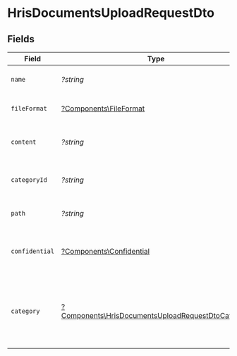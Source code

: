 # HrisDocumentsUploadRequestDto


## Fields

| Field                                                                                                                 | Type                                                                                                                  | Required                                                                                                              | Description                                                                                                           | Example                                                                                                               |
| --------------------------------------------------------------------------------------------------------------------- | --------------------------------------------------------------------------------------------------------------------- | --------------------------------------------------------------------------------------------------------------------- | --------------------------------------------------------------------------------------------------------------------- | --------------------------------------------------------------------------------------------------------------------- |
| `name`                                                                                                                | *?string*                                                                                                             | :heavy_minus_sign:                                                                                                    | The filename of the file to upload                                                                                    | weather-forecast                                                                                                      |
| `fileFormat`                                                                                                          | [?Components\FileFormat](../../Models/Components/FileFormat.md)                                                       | :heavy_minus_sign:                                                                                                    | The file format of the file                                                                                           |                                                                                                                       |
| `content`                                                                                                             | *?string*                                                                                                             | :heavy_minus_sign:                                                                                                    | The base64 encoded content of the file to upload                                                                      | VGhpcyBpc24ndCByZWFsbHkgYSBzYW1wbGUgZmlsZSwgYnV0IG5vIG9uZSB3aWxsIGV2ZXIga25vdyE                                       |
| `categoryId`                                                                                                          | *?string*                                                                                                             | :heavy_minus_sign:                                                                                                    | The categoryId of the documents                                                                                       | 6530                                                                                                                  |
| `path`                                                                                                                | *?string*                                                                                                             | :heavy_minus_sign:                                                                                                    | The path for the file to be uploaded to                                                                               | /path/to/file                                                                                                         |
| `confidential`                                                                                                        | [?Components\Confidential](../../Models/Components/Confidential.md)                                                   | :heavy_minus_sign:                                                                                                    | The confidentiality level of the file to be uploaded                                                                  |                                                                                                                       |
| `category`                                                                                                            | [?Components\HrisDocumentsUploadRequestDtoCategory](../../Models/Components/HrisDocumentsUploadRequestDtoCategory.md) | :heavy_minus_sign:                                                                                                    | The category to be associated with the file to be uploaded. Id will take precedence over name.                        | {<br/>"name": "reports",<br/>"id": "550e8400-e29b-41d4-a716-446655440000"<br/>}                                       |